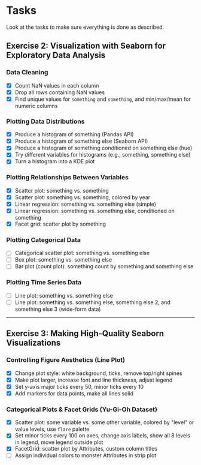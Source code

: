 # Tasks
Look at the tasks to make sure everything is done as described.

## Exercise 2: Visualization with Seaborn for Exploratory Data Analysis

### Data Cleaning
- [x] Count NaN values in each column
- [x] Drop all rows containing NaN values
- [x] Find unique values for `something` and `something`, and min/max/mean for numeric columns

### Plotting Data Distributions
- [x] Produce a histogram of something (Pandas API)
- [x] Produce a histogram of something else (Seaborn API)
- [x] Produce a histogram of something conditioned on something else (hue)
- [x] Try different variables for histograms (e.g., something, something else)
- [x] Turn a histogram into a KDE plot

### Plotting Relationships Between Variables
- [x] Scatter plot: something vs. something
- [x] Scatter plot: something vs. something, colored by year
- [x] Linear regression: something vs. something else (simple)
- [x] Linear regression: something vs. something else, conditioned on something
- [x] Facet grid: scatter plot by something

### Plotting Categorical Data
- [ ] Categorical scatter plot: something vs. something else
- [ ] Box plot: something vs. something else
- [ ] Bar plot (count plot): something count by something and something else

### Plotting Time Series Data
- [ ] Line plot: something vs. something else
- [ ] Line plot: something vs. something else, something else 2, and something else 3 (wide-form data)

---

## Exercise 3: Making High-Quality Seaborn Visualizations

### Controlling Figure Aesthetics (Line Plot)
- [x] Change plot style: white background, ticks, remove top/right spines
- [x] Make plot larger, increase font and line thickness, adjust legend
- [x] Set y-axis major ticks every 50, minor ticks every 10
- [x] Add markers for data points, make all lines solid

### Categorical Plots & Facet Grids (Yu-Gi-Oh Dataset)
- [x] Scatter plot: some variable vs. some other variable, colored by "level" or value levels, use `flare` palette
- [x] Set minor ticks every 100 on axes, change axis labels, show all 8 levels in legend, move legend outside plot
- [x] FacetGrid: scatter plot by Attributes, custom column titles
- [ ] Assign individual colors to monster Attributes in strip plot
